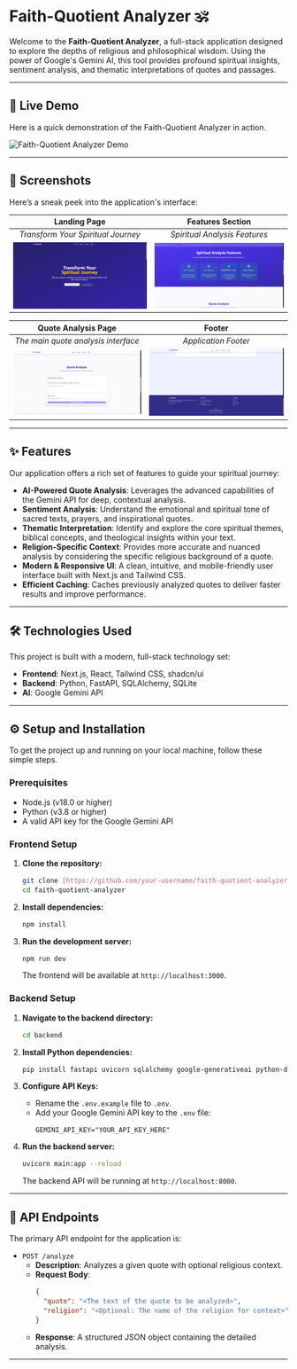 # Faith-Quotient Analyzer 🕉️

Welcome to the **Faith-Quotient Analyzer**, a full-stack application designed to explore the depths of religious and philosophical wisdom. Using the power of Google's Gemini AI, this tool provides profound spiritual insights, sentiment analysis, and thematic interpretations of quotes and passages.


---

## 🚀 Live Demo

Here is a quick demonstration of the Faith-Quotient Analyzer in action.

![Faith-Quotient Analyzer Demo](./assets/Output-ezgif.com-video-to-gif-converter.gif)

---

## 📸 Screenshots

Here’s a sneak peek into the application's interface:

| Landing Page | Features Section |
| :---: | :---: |
| *Transform Your Spiritual Journey* | *Spiritual Analysis Features* |
| ![Landing page of the application](./assets/WhatsApp%20Image%202025-08-28%20at%209.09.38%20PM.jpeg) | ![Features section of the application](./assets/WhatsApp%20Image%202025-08-28%20at%209.09.42%20PM.jpeg) |

| Quote Analysis Page | Footer |
| :---: | :---: |
| *The main quote analysis interface* | *Application Footer* |
| ![Quote analysis interface](./assets/WhatsApp%20Image%202025-08-28%20at%209.09.46%20PM.jpeg) | ![Footer of the application](./assets/WhatsApp%20Image%202025-08-28%20at%209.09.49%20PM.jpeg) |

---

## ✨ Features

Our application offers a rich set of features to guide your spiritual journey:

* **AI-Powered Quote Analysis**: Leverages the advanced capabilities of the Gemini API for deep, contextual analysis.
* **Sentiment Analysis**: Understand the emotional and spiritual tone of sacred texts, prayers, and inspirational quotes.
* **Thematic Interpretation**: Identify and explore the core spiritual themes, biblical concepts, and theological insights within your text.
* **Religion-Specific Context**: Provides more accurate and nuanced analysis by considering the specific religious background of a quote.
* **Modern & Responsive UI**: A clean, intuitive, and mobile-friendly user interface built with Next.js and Tailwind CSS.
* **Efficient Caching**: Caches previously analyzed quotes to deliver faster results and improve performance.

---

## 🛠️ Technologies Used

This project is built with a modern, full-stack technology set:

* **Frontend**: Next.js, React, Tailwind CSS, shadcn/ui
* **Backend**: Python, FastAPI, SQLAlchemy, SQLite
* **AI**: Google Gemini API

---

## ⚙️ Setup and Installation

To get the project up and running on your local machine, follow these simple steps.

### Prerequisites

* Node.js (v18.0 or higher)
* Python (v3.8 or higher)
* A valid API key for the Google Gemini API

### Frontend Setup

1.  **Clone the repository:**
    ```bash
    git clone [https://github.com/your-username/faith-quotient-analyzer.git](https://github.com/your-username/faith-quotient-analyzer.git)
    cd faith-quotient-analyzer
    ```

2.  **Install dependencies:**
    ```bash
    npm install
    ```

3.  **Run the development server:**
    ```bash
    npm run dev
    ```
    The frontend will be available at `http://localhost:3000`.

### Backend Setup

1.  **Navigate to the backend directory:**
    ```bash
    cd backend
    ```

2.  **Install Python dependencies:**
    ```bash
    pip install fastapi uvicorn sqlalchemy google-generativeai python-dotenv
    ```

3.  **Configure API Keys:**
    * Rename the `.env.example` file to `.env`.
    * Add your Google Gemini API key to the `.env` file:
        ```
        GEMINI_API_KEY="YOUR_API_KEY_HERE"
        ```

4.  **Run the backend server:**
    ```bash
    uvicorn main:app --reload
    ```
    The backend API will be running at `http://localhost:8000`.

---

## 📄 API Endpoints

The primary API endpoint for the application is:

* `POST /analyze`
    * **Description**: Analyzes a given quote with optional religious context.
    * **Request Body**:
        ```json
        {
          "quote": "<The text of the quote to be analyzed>",
          "religion": "<Optional: The name of the religion for context>"
        }
        ```
    * **Response**: A structured JSON object containing the detailed analysis.

---


